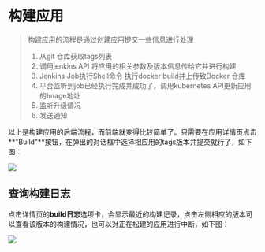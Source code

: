 # 构建应用

> 构建应用的流程是通过创建应用提交一些信息进行处理
>
> 1. 从git 仓库获取tags列表
> 2. 调用jenkins API 将应用的相关参数及版本信息传给它并进行构建
> 3. Jenkins Job执行Shell命令 执行docker build并上传致Docker 仓库
> 4. 平台监听到job已经执行完成并成功了，调用kubernetes API更新应用的Image地址
> 5. 监听升级情况
> 6. 发送通知

以上是构建应用的后端流程，而前端就变得比较简单了。只需要在应用详情页点击**"Build"**按钮，在弹出的对话框中选择相应用的tags版本并提交就行了，如下图：

![](http://source.qiniu.cnd.nsini.com/images/2019/08/6b/72/b8/20190808-1f90194b4d328bd7b2e965637226be9d.jpeg?imageView2/2/w/1280/interlace/0/q/70)

## 查询构建日志

点击详情页的**build日志**选项卡，会显示最近的构建记录，点击左侧相应的版本可以查看该版本的构建情况，也可以对正在松建的应用进行中断，如下图：

![](http://source.qiniu.cnd.nsini.com/images/2019/08/b7/8c/d6/20190823-9bc37b5a97c36c6cdd8e0a3b8c2b7f10.jpeg?imageView2/2/w/1280/interlace/0/q/70)

